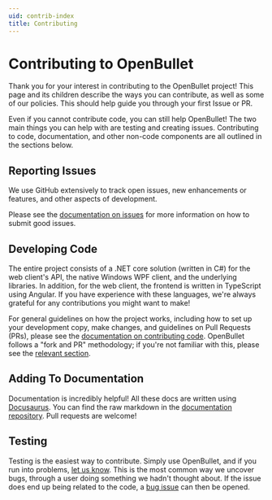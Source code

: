 ```yaml
---
uid: contrib-index
title: Contributing
---
```


# Contributing to OpenBullet

Thank you for your interest in contributing to the OpenBullet project! This page and its children describe the ways you can contribute, as well as some of our policies. This should help guide you through your first Issue or PR.

Even if you cannot contribute code, you can still help OpenBullet! The two main things you can help with are testing and creating issues. Contributing to code, documentation, and other non-code components are all outlined in the sections below.

## Reporting Issues

We use GitHub extensively to track open issues, new enhancements or features, and other aspects of development.

Please see the [documentation on issues](/docs/general/contributing/issues) for more information on how to submit good issues.

## Developing Code

The entire project consists of a .NET core solution (written in C#) for the web client's API, the native Windows WPF client, and the underlying libraries. In addition, for the web client, the frontend is written in TypeScript using Angular. If you have experience with these languages, we're always grateful for any contributions you might want to make!

For general guidelines on how the project works, including how to set up your development copy, make changes, and guidelines on Pull Requests (PRs), please see the [documentation on contributing code](/docs/general/contributing/development). OpenBullet follows a "fork and PR" methodology; if you're not familiar with this, please see the [relevant section](/docs/general/contributing/development#set-up-your-copy-of-the-repo).

## Adding To Documentation

Documentation is incredibly helpful! All these docs are written using [Docusaurus](https://docusaurus.io/docs/markdown-features). You can find the raw markdown in the [documentation repository](https://github.com/openbullet/openbullet2-docs). Pull requests are welcome!

## Testing

Testing is the easiest way to contribute. Simply use OpenBullet, and if you run into problems, [let us know](https://discourse.openbullet.dev/). This is the most common way we uncover bugs, through a user doing something we hadn't thought about. If the issue does end up being related to the code, a [bug issue](/docs/general/contributing/issues#reporting-bugs) can then be opened.